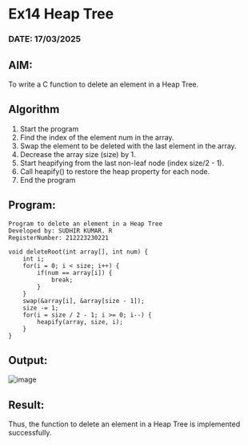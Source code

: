 # Ex14 Heap Tree
### DATE: 17/03/2025
## AIM:
To write a C function to delete an element in a Heap Tree.

## Algorithm
1. Start the program
2. Find the index of the element num in the array. 
3. Swap the element to be deleted with the last element in the array. 
4. Decrease the array size (size) by 1. 
5. Start heapifying from the last non-leaf node (index size/2 - 1). 
6. Call heapify() to restore the heap property for each node. 
7. End the program
## Program:
```
Program to delete an element in a Heap Tree
Developed by: SUDHIR KUMAR. R
RegisterNumber: 212223230221
```
```
void deleteRoot(int array[], int num) { 
    int i; 
    for(i = 0; i < size; i++) { 
        if(num == array[i]) { 
            break; 
        } 
    }
    swap(&array[i], &array[size - 1]); 
    size -= 1;
    for(i = size / 2 - 1; i >= 0; i--) { 
        heapify(array, size, i); 
    } 
}
```
## Output:

![image](https://github.com/user-attachments/assets/977d254c-6430-4e76-8c0f-23e80b0eecfd)

## Result:
Thus, the function to delete an element in a Heap Tree is implemented successfully.
